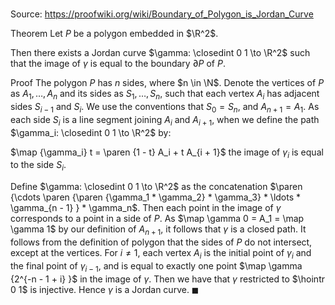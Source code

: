 # 

Source: https://proofwiki.org/wiki/Boundary_of_Polygon_is_Jordan_Curve

Theorem
Let $P$ be a polygon embedded in $\R^2$.

Then there exists a Jordan curve $\gamma: \closedint 0 1 \to \R^2$ such that the image of $\gamma$ is equal to the boundary $\partial P$ of $P$.


Proof
The polygon $P$ has $n$ sides, where $n \in \N$.
Denote the vertices of $P$ as $A_1, \ldots, A_n$ and its sides as $S_1, \ldots, S_n$, such that each vertex $A_i$ has adjacent sides $S_{i - 1}$ and $S_i$.
We use the conventions that $S_0 = S_n$, and $A_{n + 1} = A_1$.
As each side $S_i$ is a line segment joining $A_i$ and $A_{i + 1}$, when we define the path $\gamma_i: \closedint 0 1 \to \R^2$ by:

$\map {\gamma_i} t = \paren {1 - t} A_i + t A_{i + 1}$
the image of $\gamma_i$ is equal to the side $S_i$.

Define $\gamma: \closedint 0 1 \to \R^2$ as the concatenation $\paren {\cdots \paren {\paren {\gamma_1 * \gamma_2} * \gamma_3} * \ldots * \gamma_{n - 1} } * \gamma_n$.
Then each point in the image of $\gamma$ corresponds to a point in a side of $P$.
As $\map \gamma 0 = A_1 = \map \gamma 1$ by our definition of $A_{n + 1}$, it follows that $\gamma$ is a closed path.
It follows from the definition of polygon that the sides of $P$ do not intersect, except at the vertices.
For $i \ne 1$, each vertex $A_i$ is the initial point of $\gamma_i$ and the final point of $\gamma_{i - 1}$, and is equal to exactly one point $\map \gamma {2^{-n - 1 + i} }$ in the image of $\gamma$.
Then we have that $\gamma$ restricted to $\hointr 0 1$ is injective.
Hence $\gamma$ is a Jordan curve.
$\blacksquare$





